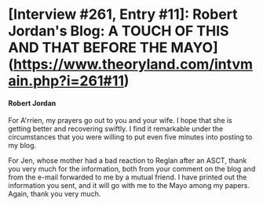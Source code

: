 # [Interview #261, Entry #11]: Robert Jordan's Blog: A TOUCH OF THIS AND THAT BEFORE THE MAYO](https://www.theoryland.com/intvmain.php?i=261#11)

#### Robert Jordan

For A'rrien, my prayers go out to you and your wife. I hope that she is getting better and recovering swiftly. I find it remarkable under the circumstances that you were willing to put even five minutes into posting to my blog.

For Jen, whose mother had a bad reaction to Reglan after an ASCT, thank you very much for the information, both from your comment on the blog and from the e-mail forwarded to me by a mutual friend. I have printed out the information you sent, and it will go with me to the Mayo among my papers. Again, thank you very much.

